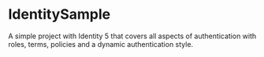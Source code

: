 # IdentitySample
A simple project with Identity 5 that covers all aspects of authentication with roles, terms, policies and a dynamic authentication style.
